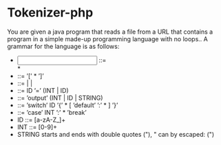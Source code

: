 # Tokenizer-php

You are given a java program that reads a file from a URL that contains
a program in a simple made-up programming language with no loops..
A grammar for the language is as follows:
  
* <input> ::= <section>*
* <section> ::= ’[’ <statement>* ’]’
* <statement> ::= <assignment> | <switch> | <output>
* <assignment> ::= ID ’=’ (INT | ID)
* <output> ::= ’output’ (INT | ID | STRING)
* <switch> ::= ’switch’ ID ’{’ <case>* [ ’default’ ’:’ <statement>* ] ’}’
* <case> ::= ’case’ INT ’:’ <statement>* ’break’
* ID ::= [a-zA-Z_]+
* INT ::= [0-9]+
* STRING starts and ends with double quotes ("), " can by escaped: (\")
